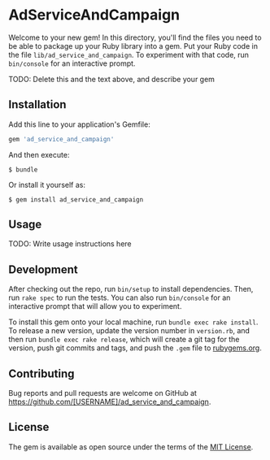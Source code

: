 # AdServiceAndCampaign

Welcome to your new gem! In this directory, you'll find the files you need to be able to package up your Ruby library into a gem. Put your Ruby code in the file `lib/ad_service_and_campaign`. To experiment with that code, run `bin/console` for an interactive prompt.

TODO: Delete this and the text above, and describe your gem

## Installation

Add this line to your application's Gemfile:

```ruby
gem 'ad_service_and_campaign'
```

And then execute:

    $ bundle

Or install it yourself as:

    $ gem install ad_service_and_campaign

## Usage

TODO: Write usage instructions here

## Development

After checking out the repo, run `bin/setup` to install dependencies. Then, run `rake spec` to run the tests. You can also run `bin/console` for an interactive prompt that will allow you to experiment.

To install this gem onto your local machine, run `bundle exec rake install`. To release a new version, update the version number in `version.rb`, and then run `bundle exec rake release`, which will create a git tag for the version, push git commits and tags, and push the `.gem` file to [rubygems.org](https://rubygems.org).

## Contributing

Bug reports and pull requests are welcome on GitHub at https://github.com/[USERNAME]/ad_service_and_campaign.

## License

The gem is available as open source under the terms of the [MIT License](http://opensource.org/licenses/MIT).
